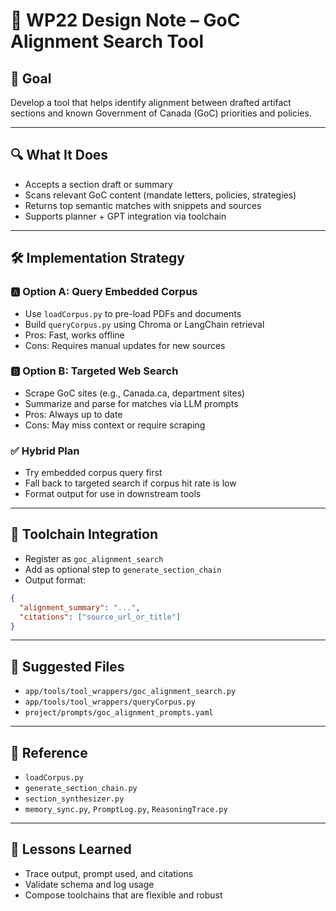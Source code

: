 # 🧠 WP22 Design Note – GoC Alignment Search Tool

## 🎯 Goal
Develop a tool that helps identify alignment between drafted artifact sections and known Government of Canada (GoC) priorities and policies.

---

## 🔍 What It Does
- Accepts a section draft or summary
- Scans relevant GoC content (mandate letters, policies, strategies)
- Returns top semantic matches with snippets and sources
- Supports planner + GPT integration via toolchain

---

## 🛠️ Implementation Strategy

### 🅰 Option A: Query Embedded Corpus
- Use `loadCorpus.py` to pre-load PDFs and documents
- Build `queryCorpus.py` using Chroma or LangChain retrieval
- Pros: Fast, works offline
- Cons: Requires manual updates for new sources

### 🅱 Option B: Targeted Web Search
- Scrape GoC sites (e.g., Canada.ca, department sites)
- Summarize and parse for matches via LLM prompts
- Pros: Always up to date
- Cons: May miss context or require scraping

### ✅ Hybrid Plan
- Try embedded corpus query first
- Fall back to targeted search if corpus hit rate is low
- Format output for use in downstream tools

---

## 🔁 Toolchain Integration
- Register as `goc_alignment_search`
- Add as optional step to `generate_section_chain`
- Output format:
```json
{
  "alignment_summary": "...",
  "citations": ["source_url_or_title"]
}
```

---

## 📂 Suggested Files
- `app/tools/tool_wrappers/goc_alignment_search.py`
- `app/tools/tool_wrappers/queryCorpus.py`
- `project/prompts/goc_alignment_prompts.yaml`

---

## 📘 Reference
- `loadCorpus.py`
- `generate_section_chain.py`
- `section_synthesizer.py`
- `memory_sync.py`, `PromptLog.py`, `ReasoningTrace.py`

---

## 🧠 Lessons Learned
- Trace output, prompt used, and citations
- Validate schema and log usage
- Compose toolchains that are flexible and robust
